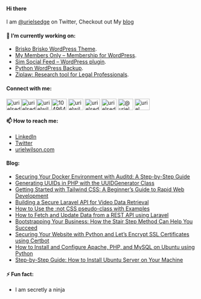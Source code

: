 #### Hi there

<!--
**devuri/devuri** is a ✨ _special_ ✨ repository because its `README.md` (this file) appears on your GitHub profile.
-->
I am [@urielsedge](https://twitter.com/urielsedge) on Twitter, Checkout out My [blog](http://urielwilson.com/)

#### 🔭 I’m currently working on:
* [Brisko Brisko WordPress Theme](https://wordpress.org/themes/brisko/).
* [My Members Only – Membership for WordPress](https://wordpress.org/plugins/iceyi-members-only/).
* [Sim Social Feed – WordPress plugin](https://wordpress.org/plugins/sim-social-feed/).
* [Python WordPress Backup](https://github.com/devuri/python-wpbackup).
* [Ziplaw: Research tool for Legal Professionals](http://ziplaw.com/).

<!-- #### 👯 I’m looking to collaborate on ...-->

#### Connect with me:
<p align="left">
<a href="https://codepen.io/devuri" target="blank"><img align="center" src="https://raw.githubusercontent.com/rahuldkjain/github-profile-readme-generator/master/src/images/icons/Social/codepen.svg" alt="urielsedge" height="30" width="40" /></a><a href="https://twitter.com/urielsedge" target="blank"><img align="center" src="https://raw.githubusercontent.com/rahuldkjain/github-profile-readme-generator/master/src/images/icons/Social/twitter.svg" alt="urielsedge" height="30" width="40" /></a><a href="https://linkedin.com/in/urielwilson" target="blank"><img align="center" src="https://raw.githubusercontent.com/rahuldkjain/github-profile-readme-generator/master/src/images/icons/Social/linked-in-alt.svg" alt="urielwilson" height="30" width="40" /></a><a href="https://stackoverflow.com/users/10496432" target="blank"><img align="center" src="https://raw.githubusercontent.com/rahuldkjain/github-profile-readme-generator/master/src/images/icons/Social/stack-overflow.svg" alt="10496432" height="30" width="40" /></a>
<a href="https://kaggle.com/urielwilson" target="blank"><img align="center" src="https://raw.githubusercontent.com/rahuldkjain/github-profile-readme-generator/master/src/images/icons/Social/kaggle.svg" alt="urielwilson" height="30" width="40" /></a>
<a href="https://instagram.com/urielsedge" target="blank"><img align="center" src="https://raw.githubusercontent.com/rahuldkjain/github-profile-readme-generator/master/src/images/icons/Social/instagram.svg" alt="urielsedge" height="30" width="40" /></a>
<a href="https://dribbble.com/urielsedge" target="blank"><img align="center" src="https://raw.githubusercontent.com/rahuldkjain/github-profile-readme-generator/master/src/images/icons/Social/dribbble.svg" alt="urielsedge" height="30" width="40" /></a>
<a href="https://medium.com/@urielsedge" target="blank"><img align="center" src="https://raw.githubusercontent.com/rahuldkjain/github-profile-readme-generator/master/src/images/icons/Social/medium.svg" alt="@urielsedge" height="30" width="40" /></a>
<a href="https://www.youtube.com/channel/UCBOOtQdEGNS71R2cDmn5uQQ" target="blank"><img align="center" src="https://raw.githubusercontent.com/rahuldkjain/github-profile-readme-generator/master/src/images/icons/Social/youtube.svg" alt="uriel wilson" height="30" width="40" /></a>
</p>


<!-- #### 💬 Ask me about ... -->

#### 📫 How to reach me:
* [LinkedIn](https://jm.linkedin.com/in/urielwilson)
* [Twitter](https://twitter.com/urielsedge)
* [urielwilson.com](http://urielwilson.com/)

#### Blog:
<!-- BLOG-POST-LIST:START -->
- [Securing Your Docker Environment with Auditd: A Step-by-Step Guide](https://urielwilson.com/securing-your-docker-environment-with-auditd-a-step-by-step-guide/)
- [Generating UUIDs in PHP with the UUIDGenerator Class](https://urielwilson.com/generating-uuids-in-php-with-the-uuidgenerator-class/)
- [Getting Started with Tailwind CSS: A Beginner’s Guide to Rapid Web Development](https://urielwilson.com/getting-started-with-tailwind-css-a-beginners-guide-to-rapid-web-development/)
- [Building a Secure Laravel API for Video Data Retrieval](https://urielwilson.com/building-a-secure-laravel-api-for-video-data-retrieval/)
- [How to Use the :not CSS pseudo-class with Examples](https://urielwilson.com/how-to-use-the-not-css-pseudo-class-with-examples/)
- [How to Fetch and Update Data from a REST API using Laravel](https://urielwilson.com/how-to-fetch-and-update-data-from-a-rest-api-using-laravel/)
- [Bootstrapping Your Business: How the Stair Step Method Can Help You Succeed](https://urielwilson.com/bootstrapping-your-business-how-the-stair-step-method-can-help-you-succeed/)
- [Securing Your Website with Python and Let’s Encrypt SSL Certificates using Certbot](https://urielwilson.com/securing-your-website-with-python-and-lets-encrypt-ssl-certificates-using-certbot/)
- [How to Install and Configure Apache, PHP, and MySQL on Ubuntu using Python](https://urielwilson.com/how-to-install-and-configure-apache-php-and-mysql-on-ubuntu-using-python/)
- [Step-by-Step Guide: How to Install Ubuntu Server on Your Machine](https://urielwilson.com/step-by-step-guide-how-to-install-ubuntu-server-on-your-machine/)
<!-- BLOG-POST-LIST:END -->


#### ⚡ Fun fact:
* I am secretly a ninja 


